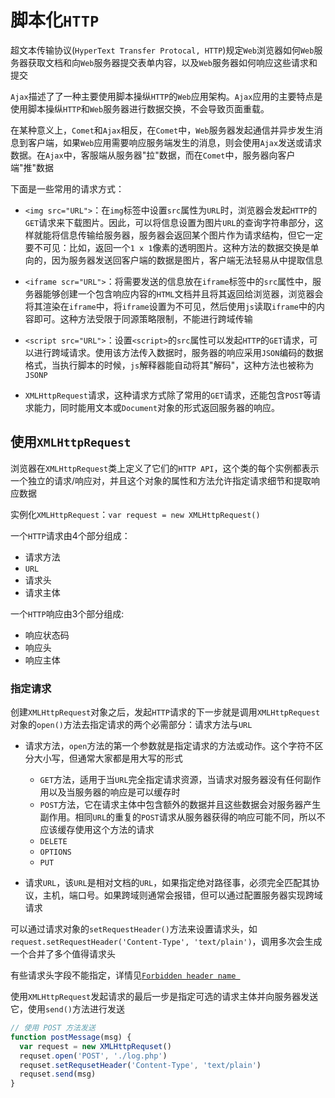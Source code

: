 # 脚本化`HTTP`
超文本传输协议(`HyperText Transfer Protocal, HTTP`)规定`Web`浏览器如何`Web`服务器获取文档和向`Web`服务器提交表单内容，以及`Web`服务器如何响应这些请求和提交

`Ajax`描述了了一种主要使用脚本操纵`HTTP`的`Web`应用架构。`Ajax`应用的主要特点是使用脚本操纵`HTTP`和`Web`服务器进行数据交换，不会导致页面重载。

在某种意义上，`Comet`和`Ajax`相反，在`Comet`中，`Web`服务器发起通信并异步发生消息到客户端，如果`Web`应用需要响应服务端发生的消息，则会使用`Ajax`发送或请求数据。在`Ajax`中，客服端从服务器"拉"数据，而在`Comet`中，服务器向客户端"推"数据

下面是一些常用的请求方式：
- `<img src="URL">`：在`img`标签中设置`src`属性为`URL`时，浏览器会发起`HTTP`的`GET`请求来下载图片。因此，可以将信息设置为图片`URL`的查询字符串部分，这样就能将信息传输给服务器，服务器会返回某个图片作为请求结构，但它一定要不可见：比如，返回一个`1 x 1`像素的透明图片。这种方法的数据交换是单向的，因为服务器发送回客户端的数据是图片，客户端无法轻易从中提取信息

- `<iframe scr="URL">`：将需要发送的信息放在`iframe`标签中的`src`属性中，服务器能够创建一个包含响应内容的`HTML`文档并且将其返回给浏览器，浏览器会将其渲染在`iframe`中，将`iframe`设置为不可见，然后使用`js`读取`iframe`中的内容即可。这种方法受限于同源策略限制，不能进行跨域传输

- `<script src="URL">`：设置`<script>`的`src`属性可以发起`HTTP`的`GET`请求，可以进行跨域请求。使用该方法传入数据时，服务器的响应采用`JSON`编码的数据格式，当执行脚本的时候，`js`解释器能自动将其"解码"，这种方法也被称为`JSONP`

- `XMLHttpRequest`请求，这种请求方式除了常用的`GET`请求，还能包含`POST`等请求能力，同时能用文本或`Document`对象的形式返回服务器的响应。

## 使用`XMLHttpRequest`
浏览器在`XMLHttpRequest`类上定义了它们的`HTTP API`，这个类的每个实例都表示一个独立的请求/响应对，并且这个对象的属性和方法允许指定请求细节和提取响应数据

实例化`XMLHttpRequest`：`var request = new XMLHttpRequest()`

一个`HTTP`请求由4个部分组成：
- 请求方法
- `URL`
- 请求头
- 请求主体

一个`HTTP`响应由3个部分组成:
- 响应状态码
- 响应头
- 响应主体

### 指定请求
创建`XMLHttpRequest`对象之后，发起`HTTP`请求的下一步就是调用`XMLHttpRequest`对象的`open()`方法去指定请求的两个必需部分：请求方法与`URL`

- 请求方法，`open`方法的第一个参数就是指定请求的方法或动作。这个字符不区分大小写，但通常大家都是用大写的形式
  - `GET`方法，适用于当`URL`完全指定请求资源，当请求对服务器没有任何副作用以及当服务器的响应是可以缓存时
  - `POST`方法，它在请求主体中包含额外的数据并且这些数据会对服务器产生副作用。相同`URL`的重复的`POST`请求从服务器获得的响应可能不同，所以不应该缓存使用这个方法的请求
  - `DELETE`
  - `OPTIONS`
  - `PUT`

- 请求`URL`，该`URL`是相对文档的`URL`，如果指定绝对路径事，必须完全匹配其协议，主机，端口号。如果跨域则通常会报错，但可以通过配置服务器实现跨域请求

可以通过请求对象的`setRequestHeader()`方法来设置请求头，如`request.setRequestHeader('Content-Type', 'text/plain')`，调用多次会生成一个合并了多个值得请求头

有些请求头字段不能指定，详情见[`Forbidden header name
`](https://developer.mozilla.org/en-US/docs/Glossary/Forbidden_header_name)

使用`XMLHttpRequest`发起请求的最后一步是指定可选的请求主体并向服务器发送它，使用`send()`方法进行发送

```javascript
// 使用 POST 方法发送
function postMessage(msg) {
  var request = new XMLHttpRequset()
  requset.open('POST', './log.php')
  requset.setRequsetHeader('Content-Type', 'text/plain')
  requset.send(msg)
}
```